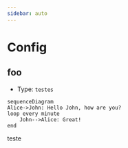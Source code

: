 ```yaml
---
sidebar: auto
---
```


# Config

## foo

- Type: `testes`

```mermaid
sequenceDiagram
Alice->John: Hello John, how are you?
loop every minute
    John-->Alice: Great!
end
```

teste
